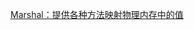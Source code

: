 
<p id="1zARmTXQtZnqcCYkbLfpon">

[Marshal：提供各种方法映射物理内存中的值](./Marshal%EF%BC%9A%E6%8F%90%E4%BE%9B%E5%90%84%E7%A7%8D%E6%96%B9%E6%B3%95%E6%98%A0%E5%B0%84%E7%89%A9%E7%90%86%E5%86%85%E5%AD%98%E4%B8%AD%E7%9A%84%E5%80%BC/index.md)

</p>
